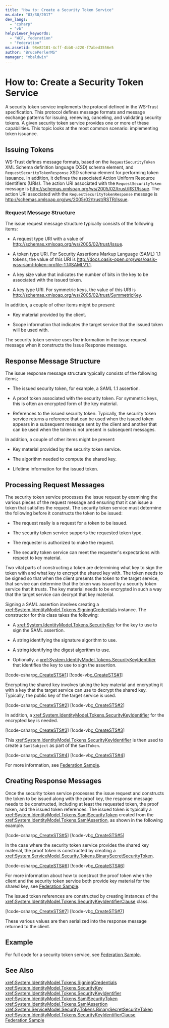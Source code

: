 ```yaml
---
title: "How to: Create a Security Token Service"
ms.date: "03/30/2017"
dev_langs: 
  - "csharp"
  - "vb"
helpviewer_keywords: 
  - "WCF, federation"
  - "federation"
ms.assetid: 98e82101-4cff-4bb8-a220-f7abed3556e5
author: "BrucePerlerMS"
manager: "mbaldwin"
---
```

# How to: Create a Security Token Service
A security token service implements the protocol defined in the WS-Trust specification. This protocol defines message formats and message exchange patterns for issuing, renewing, canceling, and validating security tokens. A given security token service provides one or more of these capabilities. This topic looks at the most common scenario: implementing token issuance.  
  
## Issuing Tokens  
 WS-Trust defines message formats, based on the `RequestSecurityToken` XML Schema definition language (XSD) schema element, and `RequestSecurityTokenResponse` XSD schema element for performing token issuance. In addition, it defines the associated Action Uniform Resource Identifiers (URIs). The action URI associated with the `RequestSecurityToken` message is http://schemas.xmlsoap.org/ws/2005/02/trust/RST/Issue. The action URI associated with the `RequestSecurityTokenResponse` message is   http://schemas.xmlsoap.org/ws/2005/02/trust/RSTR/Issue.  
  
### Request Message Structure  
 The issue request message structure typically consists of the following items:  
  
-   A request type URI with a value of    http://schemas.xmlsoap.org/ws/2005/02/trust/Issue.  
  
-   A token type URI. For Security Assertions Markup Language (SAML) 1.1 tokens, the value of this URI is http://docs.oasis-open.org/wss/oasis-wss-saml-token-profile-1.1#SAMLV1.1.  
  
-   A key size value that indicates the number of bits in the key to be associated with the issued token.  
  
-   A key type URI. For symmetric keys, the value of this URI is http://schemas.xmlsoap.org/ws/2005/02/trust/SymmetricKey.  
  
 In addition, a couple of other items might be present:  
  
-   Key material provided by the client.  
  
-   Scope information that indicates the target service that the issued token will be used with.  
  
 The security token service uses the information in the issue request message when it constructs the Issue Response message.  
  
## Response Message Structure  
 The issue response message structure typically consists of the following items;  
  
-   The issued security token, for example, a SAML 1.1 assertion.  
  
-   A proof token associated with the security token. For symmetric keys, this is often an encrypted form of the key material.  
  
-   References to the issued security token. Typically, the security token service returns a reference that can be used when the issued token appears in a subsequent message sent by the client and another that can be used when the token is not present in subsequent messages.  
  
 In addition, a couple of other items might be present:  
  
-   Key material provided by the security token service.  
  
-   The algorithm needed to compute the shared key.  
  
-   Lifetime information for the issued token.  
  
## Processing Request Messages  
 The security token service processes the issue request by examining the various pieces of the request message and ensuring that it can issue a token that satisfies the request. The security token service must determine the following before it constructs the token to be issued:  
  
-   The request really is a request for a token to be issued.  
  
-   The security token service supports the requested token type.  
  
-   The requester is authorized to make the request.  
  
-   The security token service can meet the requester's expectations with respect to key material.  
  
 Two vital parts of constructing a token are determining what key to sign the token with and what key to encrypt the shared key with. The token needs to be signed so that when the client presents the token to the target service, that service can determine that the token was issued by a security token service that it trusts. The key material needs to be encrypted in such a way that the target service can decrypt that key material.  
  
 Signing a SAML assertion involves creating a <xref:System.IdentityModel.Tokens.SigningCredentials> instance. The constructor for this class takes the following:  
  
-   A <xref:System.IdentityModel.Tokens.SecurityKey> for the key to use to sign the SAML assertion.  
  
-   A string identifying the signature algorithm to use.  
  
-   A string identifying the digest algorithm to use.  
  
-   Optionally, a <xref:System.IdentityModel.Tokens.SecurityKeyIdentifier> that identifies the key to use to sign the assertion.  
  
 [!code-csharp[c_CreateSTS#1](../../../../samples/snippets/csharp/VS_Snippets_CFX/c_creatests/cs/source.cs#1)]
 [!code-vb[c_CreateSTS#1](../../../../samples/snippets/visualbasic/VS_Snippets_CFX/c_creatests/vb/source.vb#1)]  
  
 Encrypting the shared key involves taking the key material and encrypting it with a key that the target service can use to decrypt the shared key. Typically, the public key of the target service is used.  
  
 [!code-csharp[c_CreateSTS#2](../../../../samples/snippets/csharp/VS_Snippets_CFX/c_creatests/cs/source.cs#2)]
 [!code-vb[c_CreateSTS#2](../../../../samples/snippets/visualbasic/VS_Snippets_CFX/c_creatests/vb/source.vb#2)]  
  
 In addition, a <xref:System.IdentityModel.Tokens.SecurityKeyIdentifier> for the encrypted key is needed.  
  
 [!code-csharp[c_CreateSTS#3](../../../../samples/snippets/csharp/VS_Snippets_CFX/c_creatests/cs/source.cs#3)]
 [!code-vb[c_CreateSTS#3](../../../../samples/snippets/visualbasic/VS_Snippets_CFX/c_creatests/vb/source.vb#3)]  
  
 This <xref:System.IdentityModel.Tokens.SecurityKeyIdentifier> is then used to create a `SamlSubject` as part of the `SamlToken`.  
  
 [!code-csharp[c_CreateSTS#4](../../../../samples/snippets/csharp/VS_Snippets_CFX/c_creatests/cs/source.cs#4)]
 [!code-vb[c_CreateSTS#4](../../../../samples/snippets/visualbasic/VS_Snippets_CFX/c_creatests/vb/source.vb#4)]  
  
 For more information, see [Federation Sample](../../../../docs/framework/wcf/samples/federation-sample.md).  
  
## Creating Response Messages  
 Once the security token service processes the issue request and constructs the token to be issued along with the proof key, the response message needs to be constructed, including at least the requested token, the proof token, and the issued token references. The issued token is typically a <xref:System.IdentityModel.Tokens.SamlSecurityToken> created from the <xref:System.IdentityModel.Tokens.SamlAssertion>, as shown in the following example.  
  
 [!code-csharp[c_CreateSTS#5](../../../../samples/snippets/csharp/VS_Snippets_CFX/c_creatests/cs/source.cs#5)]
 [!code-vb[c_CreateSTS#5](../../../../samples/snippets/visualbasic/VS_Snippets_CFX/c_creatests/vb/source.vb#5)]  
  
 In the case where the security token service provides the shared key material, the proof token is constructed by creating a <xref:System.ServiceModel.Security.Tokens.BinarySecretSecurityToken>.  
  
 [!code-csharp[c_CreateSTS#6](../../../../samples/snippets/csharp/VS_Snippets_CFX/c_creatests/cs/source.cs#6)]
 [!code-vb[c_CreateSTS#6](../../../../samples/snippets/visualbasic/VS_Snippets_CFX/c_creatests/vb/source.vb#6)]  
  
 For more information about how to construct the proof token when the client and the security token service both provide key material for the shared key, see [Federation Sample](../../../../docs/framework/wcf/samples/federation-sample.md).  
  
 The issued token references are constructed by creating instances of the <xref:System.IdentityModel.Tokens.SecurityKeyIdentifierClause> class.  
  
 [!code-csharp[c_CreateSTS#7](../../../../samples/snippets/csharp/VS_Snippets_CFX/c_creatests/cs/source.cs#7)]
 [!code-vb[c_CreateSTS#7](../../../../samples/snippets/visualbasic/VS_Snippets_CFX/c_creatests/vb/source.vb#7)]  
  
 These various values are then serialized into the response message returned to the client.  
  
## Example  
 For full code for a security token service, see [Federation Sample](../../../../docs/framework/wcf/samples/federation-sample.md).  
  
## See Also  
 <xref:System.IdentityModel.Tokens.SigningCredentials>  
 <xref:System.IdentityModel.Tokens.SecurityKey>  
 <xref:System.IdentityModel.Tokens.SecurityKeyIdentifier>  
 <xref:System.IdentityModel.Tokens.SamlSecurityToken>  
 <xref:System.IdentityModel.Tokens.SamlAssertion>  
 <xref:System.ServiceModel.Security.Tokens.BinarySecretSecurityToken>  
 <xref:System.IdentityModel.Tokens.SecurityKeyIdentifierClause>  
 [Federation Sample](../../../../docs/framework/wcf/samples/federation-sample.md)

